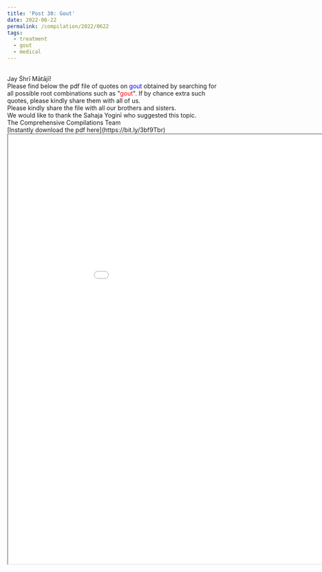 ```yaml
---
title: 'Post 30: Gout'
date: 2022-06-22
permalink: /compilation/2022/0622
tags:
  - treatment
  - gout
  - medical
---
```


<br>
Jay Śhrī Mātājī!
<br>
Please find below the pdf file of quotes on <font color="blue">gout</font> obtained by searching for all possible root combinations such as "<font color="red">gout</font>". If by chance extra such quotes, please kindly share them with all of us.<br>
Please kindly share the file with all our brothers and sisters.<br>
We would like to thank the Sahaja Yoginī who suggested this topic.<br>
The Comprehensive Compilations Team<br>
[Instantly download the pdf here](https://bit.ly/3bf9Tbr)

<iframe src="/pdf/#/files/Gout.pdf" width="1000px" height="1000px"></iframe>